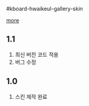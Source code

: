 #kboard-hwaikeul-gallery-skin

[more](https://www.cosmosfarm.com/wpstore/product/kboard-hwaikeul-gallery-skin)

1.1
----------------------------------

  1. 최신 버전 코드 적용
  2. 버그 수정


1.0
----------------------------------

  1. 스킨 제작 완료

